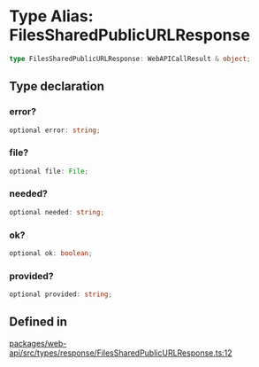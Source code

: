 # Type Alias: FilesSharedPublicURLResponse

```ts
type FilesSharedPublicURLResponse: WebAPICallResult & object;
```

## Type declaration

### error?

```ts
optional error: string;
```

### file?

```ts
optional file: File;
```

### needed?

```ts
optional needed: string;
```

### ok?

```ts
optional ok: boolean;
```

### provided?

```ts
optional provided: string;
```

## Defined in

[packages/web-api/src/types/response/FilesSharedPublicURLResponse.ts:12](https://github.com/slackapi/node-slack-sdk/blob/main/packages/web-api/src/types/response/FilesSharedPublicURLResponse.ts#L12)
